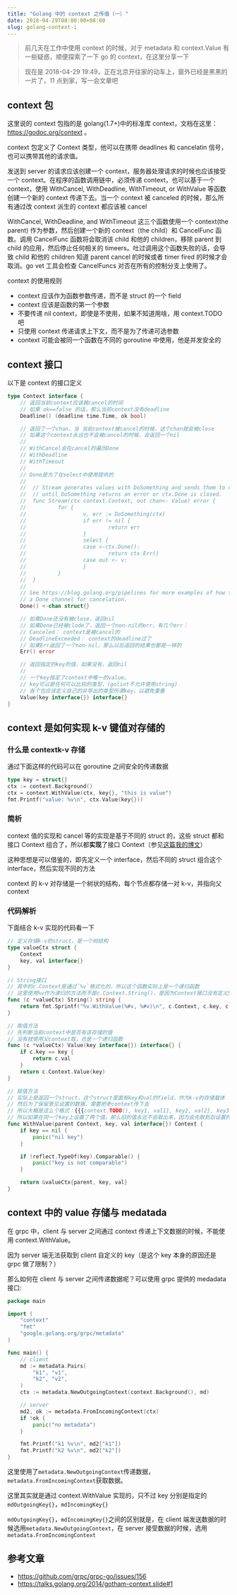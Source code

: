 ```yaml
---
title: "Golang 中的 context 之传值（一）"
date: 2018-04-29T08:00:00+08:00
slug: golang-context-i
---
```


> 前几天在工作中使用 context 的时候，对于 metadata 和 context.Value 有一些疑惑，顺便探索了一下 go 的 context，在这里分享一下

> 现在是 2018-04-29 19:49，正在北京开往家的动车上，窗外已经是黑黑的一片了，11 点到家，写一会文章吧

## context 包
这里说的 context 包指的是 golang(1.7+)中的标准库 context，文档在这里：https://godoc.org/context 。

context 包定义了 Context 类型，他可以在携带 deadlines 和 cancelatin 信号，也可以携带其他的请求值。

发送到 server 的请求应该创建一个 context，服务器处理请求的时候也应该接受一个 context。在程序的函数调用链中，必须传递 context，也可以基于一个 context，使用 WithCancel, WithDeadline, WithTimeout, or WithValue 等函数创建一个新的 context 传递下去。当一个 context 被 canceled 的时候，那么所有通过改 context 派生的 context 都应该被 cancel

WithCancel, WithDeadline, and WithTimeout 这三个函数使用一个 context(the parent) 作为参数，然后创建一个新的 context（the child）和 CancelFunc 函数。调用 CancelFunc 函数将会取消该 child 和他的 children，移除 parent 到 child 的应用，然后停止任何相关的 timeers。吐过调用这个函数失败的话，会导致 child 和他的 children 知道 parent cancel 的时候或者 timer fired 的时候才会取消。go vet 工具会检查 CancelFuncs 对否在所有的控制分支上使用了。

context 的使用规则
* context 应该作为函数参数传递，而不是 struct 的一个 field
* context 应该是函数的第一个参数
* 不要传递 nil context，即使是不使用，如果不知道用啥，用 context.TODO 吧
* 只使用 context 传递请求上下文，而不是为了传递可选参数
* context 可能会被同一个函数在不同的 goroutine 中使用，他是并发安全的

## context 接口

以下是 context 的接口定义
```go
type Context interface {
    // 返回当前context应该被cancel的时间
    // 如果 ok==false 的话，那么当前context没有deadline
    Deadline() (deadline time.Time, ok bool)

    // 返回了一个chan，当 当前context被cancel的时候，这个chan就会被close
    // 如果这个context永远也不会被cancel的时候，会返回一个nil
    //
    // WithCancel会在cancel的遍历Done
    // WithDeadline
    // WithTimeout
    //
    // Done是为了在select中使用提供的
    //
    //  // Stream generates values with DoSomething and sends them to out
    //  // until DoSomething returns an error or ctx.Done is closed.
    //  func Stream(ctx context.Context, out chan<- Value) error {
    //          for {
    //                  v, err := DoSomething(ctx)
    //                  if err != nil {
    //                          return err
    //                  }
    //                  select {
    //                  case <-ctx.Done():
    //                          return ctx.Err()
    //                  case out <- v:
    //                  }
    //          }
    //  }
    //
    // See https://blog.golang.org/pipelines for more examples of how to use
    // a Done channel for cancelation.
    Done() <-chan struct{}

    // 如果Done还没有被close，返回nil
    // 如果Done已经被clode了，返回一个non-nil的err，有几个err：
    // Canceled： context是被cancel的
    // DeadlineExceeded： context的deadline过了
    // 如果Err返回了一个non-nil，那么以后返回的结果也都是一样的
    Err() error

    // 返回指定的key的值，如果没有，返回nil
    //
    // 一个key指定了context中唯一的value。
    // key可以是任何可以比较的类型，(golint不允许使用string)
    // 各个包应该定义自己的非导出的类型所谓key，以避免重叠
    Value(key interface{}) interface{}
}
```

## context 是如何实现 k-v 键值对存储的

### 什么是 contextk-v 存储

通过下面这样的代码可以在 goroutine 之间安全的传递数据

```go
type key = struct{}
ctx := context.Background()
ctx = context.WithValue(ctx, key{}, "this is value")
fmt.Printf("value: %v\n", ctx.Value(key{}))
```

### 简析

context 值的实现和 cancel 等的实现是基于不同的 struct 的，这些 struct 都和接口 Context 组合了，所以都**实现**了接口 Context（参见[这篇我的博文][1]）

这种思想是可以借鉴的，即先定义一个 interface，然后不同的 struct 组合这个 interface，然后实现不同的方法

context 的 k-v 对存储是一个树状的结构，每个节点都存储一对 k-v，并指向父 context

### 代码解析

下面结合 k-v 实现的代码看一下

```go
// 定义存储k-v的struct，是一个树结构
type valueCtx struct {
    Context
    key, val interface{}
}

// String接口
// 其中的c.Context是通过`%v`格式化的，所以这个函数实际上是一个递归函数
// 这里使用%v作为递归的方法而不是c.Context.String()，是因为Context接口没有定义String方法，而valueCtx没有定义，这一点值得学习
func (c *valueCtx) String() string {
    return fmt.Sprintf("%v.WithValue(%#v, %#v)\n", c.Context, c.key, c.val)
}

// 取值方法
// 先判断当前context中是否有该存储的值
// 没有就使用父context取，也是一个递归函数
func (c *valueCtx) Value(key interface{}) interface{} {
    if c.key == key {
        return c.val
    }
    return c.Context.Value(key)
}

// 赋值方法
// 实际上是返回一个struct，这个struct里面有key和val的field，作为k-v的存储载体
// 然后为了保留意见设置的数据，需要把老context传下去
// 所以大概是这么个格式：{{{context.TODO(), key1, val1}, key2, val2}, key3, val3}
// 所以如果在同一个key上设置了两个值，那么旧的值永远不会取出来，因为会先取到后设置的值；所以也可以直接理解为一个map（实际上复杂度不是O(1)的）
func WithValue(parent Context, key, val interface{}) Context {
    if key == nil {
        panic("nil key")
    }

    if !reflect.TypeOf(key).Comparable() {
        panic("key is not comparable")
    }

    return &valueCtx{parent, key, val}
}
```

## context 中的 value 存储与 medatada

在 grpc 中，client 与 server 之间通过 context 传递上下文数据的时候，不能使用 context.WithValue。

因为 server 端无法获取到 client 自定义的 key（是这个 key 本身的原因还是 grpc 做了限制？）

那么如何在 client 与 server 之间传递数据呢？可以使用 grpc 提供的 medadata 接口:

```go
package main

import (
    "context"
    "fmt"
    "google.golang.org/grpc/metadata"
)

func main() {
    // client
    md := metadata.Pairs(
        "k1", "v1",
        "k2", "v2",
    )
    ctx := metadata.NewOutgoingContext(context.Background(), md)

    // server
    md2, ok := metadata.FromIncomingContext(ctx)
    if !ok {
        panic("no metadata")
    }

    fmt.Printf("k1 %v\n", md2["k1"])
    fmt.Printf("k2 %v\n", md2["k2"])
}
```

这里使用了`metadata.NewOutgoingContext`传递数据，`metadata.FromIncomingContext`获取数据。

这里其实就是通过 context.WithValue 实现的，只不过 key 分别是指定的`mdOutgoingKey{}`，`mdIncomingKey{}`

`mdOutgoingKey{}`，`mdIncomingKey{}`之间的区别就是，在 client 端发送数据的时候选用`metadata.NewOutgoingContext`，在 server 接受数据的时候，选用`metadata.FromIncomingContext`

## 参考文章
* https://github.com/grpc/grpc-go/issues/156
* https://talks.golang.org/2014/gotham-context.slide#1

[1]:	http://blog.chyroc.cn/articles/2017-8-3-247632972.html